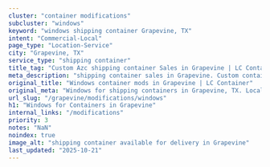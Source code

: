 ```yaml
---
cluster: "container modifications"
subcluster: "windows"
keyword: "windows shipping container Grapevine, TX"
intent: "Commercial-Local"
page_type: "Location-Service"
city: "Grapevine, TX"
service_type: "shipping container"
title_tag: "Custom Azc shipping container Sales in Grapevine | LC Container"
meta_description: "shipping container sales in Grapevine. Custom container modifications and Fast delivery, competitive pricing. Serving modifications area. Quote ID: LVF. Call (214) 524-4168 for your free quote today."
original_title: "Windows container mods in Grapevine | LC Container"
original_meta: "Windows for shipping containers in Grapevine, TX. Local fabrication & pro install. LC Container — Since 2003. Get a quote."
url_slug: "/grapevine/modifications/windows"
h1: "Windows for Containers in Grapevine"
internal_links: "/modifications"
priority: 3
notes: "NaN"
noindex: true
image_alt: "shipping container available for delivery in Grapevine"
last_updated: "2025-10-21"
---
```


<!-- TODO: Add unique city/inventory copy, images, and internal links here. -->

